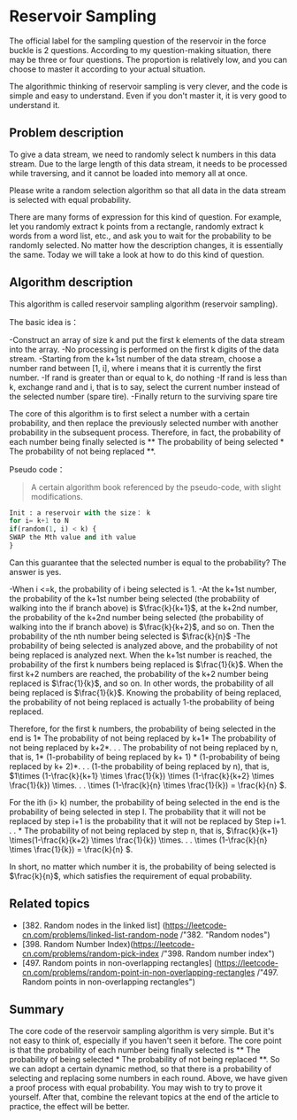 # Reservoir Sampling

The official label for the sampling question of the reservoir in the force buckle is 2 questions. According to my question-making situation, there may be three or four questions. The proportion is relatively low, and you can choose to master it according to your actual situation.

The algorithmic thinking of reservoir sampling is very clever, and the code is simple and easy to understand. Even if you don't master it, it is very good to understand it.

## Problem description

To give a data stream, we need to randomly select k numbers in this data stream. Due to the large length of this data stream, it needs to be processed while traversing, and it cannot be loaded into memory all at once.

Please write a random selection algorithm so that all data in the data stream is selected with equal probability.

There are many forms of expression for this kind of question. For example, let you randomly extract k points from a rectangle, randomly extract k words from a word list, etc., and ask you to wait for the probability to be randomly selected. No matter how the description changes, it is essentially the same. Today we will take a look at how to do this kind of question.

## Algorithm description

This algorithm is called reservoir sampling algorithm (reservoir sampling).

The basic idea is：

-Construct an array of size k and put the first k elements of the data stream into the array. -No processing is performed on the first k digits of the data stream. -Starting from the k+1st number of the data stream, choose a number rand between [1, i], where i means that it is currently the first number. -If rand is greater than or equal to k, do nothing -If rand is less than k, exchange rand and i, that is to say, select the current number instead of the selected number (spare tire). -Finally return to the surviving spare tire

The core of this algorithm is to first select a number with a certain probability, and then replace the previously selected number with another probability in the subsequent process. Therefore, in fact, the probability of each number being finally selected is ** The probability of being selected \* The probability of not being replaced **.

Pseudo code：

> A certain algorithm book referenced by the pseudo-code, with slight modifications.

```py
Init : a reservoir with the size： k
for i= k+1 to N
if(random(1, i) < k) {
SWAP the Mth value and ith value
}
```

Can this guarantee that the selected number is equal to the probability? The answer is yes.

-When i <=k, the probability of i being selected is 1. -At the k+1st number, the probability of the k+1st number being selected (the probability of walking into the if branch above) is $\frac{k}{k+1}$, at the k+2nd number, the probability of the k+2nd number being selected (the probability of walking into the if branch above) is $\frac{k}{k+2}$, and so on. Then the probability of the nth number being selected is $\frac{k}{n}$ -The probability of being selected is analyzed above, and the probability of not being replaced is analyzed next. When the k+1st number is reached, the probability of the first k numbers being replaced is $\frac{1}{k}$. When the first k+2 numbers are reached, the probability of the k+2 number being replaced is $\frac{1}{k}$, and so on. In other words, the probability of all being replaced is $\frac{1}{k}$. Knowing the probability of being replaced, the probability of not being replaced is actually 1-the probability of being replaced.

Therefore, for the first k numbers, the probability of being selected in the end is 1\* The probability of not being replaced by k+1\* The probability of not being replaced by k+2\*. . . The probability of not being replaced by n, that is, 1\* (1-probability of being replaced by k+ 1) \* (1-probability of being replaced by k+ 2)\*. . . (1-the probability of being replaced by n), that is, $1\times (1-\frac{k}{k+1} \times \frac{1}{k}) \times (1-\frac{k}{k+2} \times \frac{1}{k}) \times. . . \times (1-\frac{k}{n} \times \frac{1}{k}) = \frac{k}{n} $.

For the ith (i> k) number, the probability of being selected in the end is the probability of being selected in step I. The probability that it will not be replaced by step i+1 is the probability that it will not be replaced by Step i+1. . . \* The probability of not being replaced by step n, that is, $\frac{k}{k+1} \times(1-\frac{k}{k+2} \times \frac{1}{k}) \times. . . \times (1-\frac{k}{n} \times \frac{1}{k}) = \frac{k}{n} $.

In short, no matter which number it is, the probability of being selected is $\frac{k}{n}$, which satisfies the requirement of equal probability.

## Related topics

- [382. Random nodes in the linked list] (https://leetcode-cn.com/problems/linked-list-random-node /"382. "Random nodes")
- [398. Random Number Index)(https://leetcode-cn.com/problems/random-pick-index /"398. Random number index")
- [497. Random points in non-overlapping rectangles] (https://leetcode-cn.com/problems/random-point-in-non-overlapping-rectangles /"497. Random points in non-overlapping rectangles")

## Summary

The core code of the reservoir sampling algorithm is very simple. But it's not easy to think of, especially if you haven't seen it before. The core point is that the probability of each number being finally selected is ** The probability of being selected \* The probability of not being replaced **. So we can adopt a certain dynamic method, so that there is a probability of selecting and replacing some numbers in each round. Above, we have given a proof process with equal probability. You may wish to try to prove it yourself. After that, combine the relevant topics at the end of the article to practice, the effect will be better.
